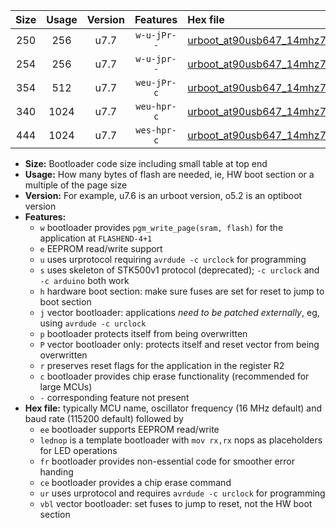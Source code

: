|Size|Usage|Version|Features|Hex file|
|:-:|:-:|:-:|:-:|:--|
|250|256|u7.7|`w-u-jPr--`|[urboot_at90usb647_14mhz7456_460800bps_lednop_ur_vbl.hex](https://raw.githubusercontent.com/stefanrueger/urboot.hex/main/mcus/at90usb647/fcpu_14mhz7456/460800_bps/urboot_at90usb647_14mhz7456_460800bps_lednop_ur_vbl.hex)|
|254|256|u7.7|`w-u-jpr--`|[urboot_at90usb647_14mhz7456_460800bps_lednop_fr_ur_vbl.hex](https://raw.githubusercontent.com/stefanrueger/urboot.hex/main/mcus/at90usb647/fcpu_14mhz7456/460800_bps/urboot_at90usb647_14mhz7456_460800bps_lednop_fr_ur_vbl.hex)|
|354|512|u7.7|`weu-jPr-c`|[urboot_at90usb647_14mhz7456_460800bps_ee_lednop_fr_ce_ur_vbl.hex](https://raw.githubusercontent.com/stefanrueger/urboot.hex/main/mcus/at90usb647/fcpu_14mhz7456/460800_bps/urboot_at90usb647_14mhz7456_460800bps_ee_lednop_fr_ce_ur_vbl.hex)|
|340|1024|u7.7|`weu-hpr-c`|[urboot_at90usb647_14mhz7456_460800bps_ee_lednop_fr_ce_ur.hex](https://raw.githubusercontent.com/stefanrueger/urboot.hex/main/mcus/at90usb647/fcpu_14mhz7456/460800_bps/urboot_at90usb647_14mhz7456_460800bps_ee_lednop_fr_ce_ur.hex)|
|444|1024|u7.7|`wes-hpr-c`|[urboot_at90usb647_14mhz7456_460800bps_ee_lednop_fr_ce.hex](https://raw.githubusercontent.com/stefanrueger/urboot.hex/main/mcus/at90usb647/fcpu_14mhz7456/460800_bps/urboot_at90usb647_14mhz7456_460800bps_ee_lednop_fr_ce.hex)|

- **Size:** Bootloader code size including small table at top end
- **Usage:** How many bytes of flash are needed, ie, HW boot section or a multiple of the page size
- **Version:** For example, u7.6 is an urboot version, o5.2 is an optiboot version
- **Features:**
  + `w` bootloader provides `pgm_write_page(sram, flash)` for the application at `FLASHEND-4+1`
  + `e` EEPROM read/write support
  + `u` uses urprotocol requiring `avrdude -c urclock` for programming
  + `s` uses skeleton of STK500v1 protocol (deprecated); `-c urclock` and `-c arduino` both work
  + `h` hardware boot section: make sure fuses are set for reset to jump to boot section
  + `j` vector bootloader: applications *need to be patched externally*, eg, using `avrdude -c urclock`
  + `p` bootloader protects itself from being overwritten
  + `P` vector bootloader only: protects itself and reset vector from being overwritten
  + `r` preserves reset flags for the application in the register R2
  + `c` bootloader provides chip erase functionality (recommended for large MCUs)
  + `-` corresponding feature not present
- **Hex file:** typically MCU name, oscillator frequency (16 MHz default) and baud rate (115200 default) followed by
  + `ee` bootloader supports EEPROM read/write
  + `lednop` is a template bootloader with `mov rx,rx` nops as placeholders for LED operations
  + `fr` bootloader provides non-essential code for smoother error handing
  + `ce` bootloader provides a chip erase command
  + `ur` uses urprotocol and requires `avrdude -c urclock` for programming
  + `vbl` vector bootloader: set fuses to jump to reset, not the HW boot section
